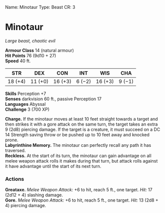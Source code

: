 Name: Minotaur
Type: Beast
CR: 3

# Minotaur 
_Large beast, chaotic evil_

**Armour Class** 14 (natural armour)    
**Hit Points** 76 (9d10 + 27)    
**Speed** 40 ft. 

| STR     | DEX     | CON     | INT     | WIS     | CHA     |
|---------|---------|---------|---------|---------|---------|
| 18 (+4) | 11 (+0) | 16 (+3) | 6 (−2)  | 16 (+3) | 9 (−1)  |

**Skills** Perception +7    
**Senses** darkvision 60 ft., passive Perception 17    
**Languages** Abyssal    
**Challenge** 3 (700 XP) 

**Charge.** If the minotaur moves at least 10 feet straight towards a target and then strikes it with a gore attack on the same turn, the target takes an extra 9 (2d8) piercing damage. If the target is a creature, it must succeed on a DC 14 Strength saving throw or be pushed up to 10 feet away and knocked prone.    
**Labyrinthine Memory.** The minotaur can perfectly recall any path it has traversed.    
**Reckless.** At the start of its turn, the minotaur can gain advantage on all melee weapon attack rolls it makes during that turn, but attack rolls against it have advantage until the start of its next turn. 

### Actions 
**Greataxe.** _Melee Weapon Attack:_ +6 to hit, reach 5 ft., one target. _Hit:_ 17 (2d12 + 4) slashing damage.    
**Gore.** _Melee Weapon Attack:_ +6 to hit, reach 5 ft., one target. _Hit:_ 13 (2d8 + 4) piercing damage.